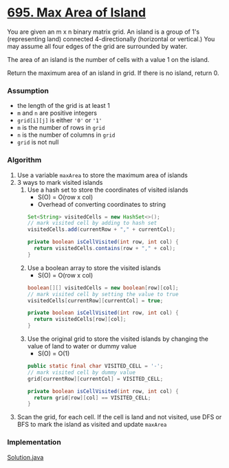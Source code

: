 # [695. Max Area of Island](https://leetcode.com/problems/max-area-of-island/)

You are given an m x n binary matrix grid. An island is a group of 1's (representing land) connected 4-directionally (horizontal or vertical.) You may assume all four edges of the grid are surrounded by water.

The area of an island is the number of cells with a value 1 on the island.

Return the maximum area of an island in grid. If there is no island, return 0.

### Assumption

- the length of the grid is at least 1
- `m` and `n` are positive integers
- `grid[i][j]` is either `'0'` or `'1'`
- `m` is the number of rows in `grid`
- `n` is the number of columns in `grid`
- `grid` is not null

### Algorithm

1. Use a variable `maxArea` to store the maximum area of islands
2. 3 ways to mark visited islands
   1. Use a hash set to store the coordinates of visited islands
      - S(O) = O(row x col)
      - Overhead of converting coordinates to string
      ```java
      Set<String> visitedCells = new HashSet<>();
      // mark visited cell by adding to hash set
      visitedCells.add(currentRow + "," + currentCol);
      
      private boolean isCellVisited(int row, int col) {
        return visitedCells.contains(row + "," + col);
      }
      ```
   2. Use a boolean array to store the visited islands
         - S(O) = O(row x col)
      ```java
      boolean[][] visitedCells = new boolean[row][col];
      // mark visited cell by setting the value to true
      visitedCells[currentRow][currentCol] = true;
      
      private boolean isCellVisited(int row, int col) {
        return visitedCells[row][col];
      }
      ```
   3. Use the original grid to store the visited islands by changing the value of land to water or dummy value
      - S(O) = O(1)
      ```java
      public static final char VISITED_CELL = '-';
      // mark visited cell by dummy value
      grid[currentRow][currentCol] = VISITED_CELL;
      
      private boolean isCellVisited(int row, int col) {
        return grid[row][col] == VISITED_CELL;
      }
      ```
3. Scan the grid, for each cell. If the cell is land and not visited, use DFS or BFS to mark the island as visited and update `maxArea`

### Implementation

[Solution.java](../src/main/java/MaxAreaOfIslands.java)
